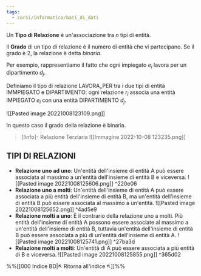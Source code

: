 ```yaml
---
tags:
  - corsi/informatica/basi_di_dati
---
```

Un **Tipo di Relazione** è un'associazione tra $n$ tipi di entità.

Il **Grado** di un tipo di relazione è il numero di entità che vi partecipano. Se il grado è 2, la relazione è detta *binaria*.

Per esempio, rappresentiamo il fatto che ogni impiegato $e_i$ lavora per un dipartimento $d_j$.

Definiamo il tipo di relazione LAVORA_PER tra i due tipi di entità IMMPIEGATO e DIPARTIMENTO: ogni relazione $r_i$ associa una entità IMPIEGATO $e_i$ con una entità DIPARTIMENTO $d_j$.

![[Pasted image 20221008123109.png]]

In questo caso il grado della relazione è binaria.

> [!info]- Relazione Terziaria
> ![[Immagine 2022-10-08 123235.png]]

## TIPI DI RELAZIONI
- **Relazione uno ad uno**: Un'entità dell'insieme di entità A può essere associata al massimo a un'entità dell'insieme di entità B e viceversa. ![[Pasted image 20221008125606.png]] ^220e06
- **Relazione uno a molti**: Un'entità dell'insieme di entità A può essere associata a più entità dell'insieme di entità B, ma un'entità dell'insieme di entità B può essere associata al massimo a un'entità. ![[Pasted image 20221008125652.png]] ^4ad5e9
- **Relazione molti a uno**: È il contrario della relazione uno a molti. Più entità dell'insieme di entità A possono essere associate al massimo a un'entità dell'insieme di entità B, tuttavia un'entità dell'insieme di entità B può essere associata a più di un'entità dell'insieme di entità A. ![[Pasted image 20221008125741.png]] ^27ba3d
- **Relazione molti a molti**: Un'entità di A può essere associata a più entità di B e viceversa. ![[Pasted image 20221008125855.png]] ^365d02

%%[[000 Indice BD|↖ Ritorna all'indice ↖]]%%